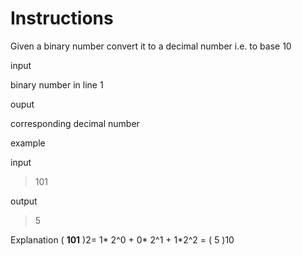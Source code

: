 # Instructions

Given a binary number convert it to a decimal number i.e. to base 10

input

binary number in line 1

ouput

corresponding decimal number

example

input

>101

output

>5

Explanation ( **101** )2= 1* 2^0 + 0* 2^1 + 1*2^2 = ( 5 )10
